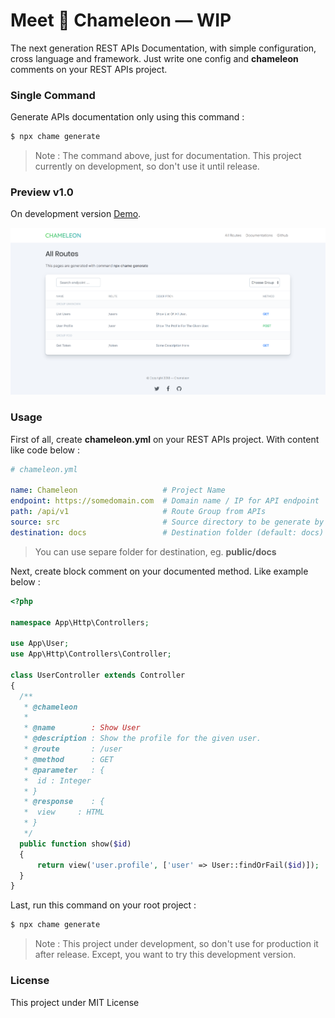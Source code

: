 # Meet 🍃 Chameleon — WIP

The next generation REST APIs Documentation, with simple configuration, cross language and framework. Just write one config and **chameleon** comments on your REST APIs project.

### Single Command

Generate APIs documentation only using this command :

```bash
$ npx chame generate
```

> Note : The command above, just for documentation. This project currently on development, so don't use it until release.

### Preview v1.0

On development version [Demo](https://muhibbudins.github.io/chameleon/template).

![Preview](chameleon.png)

### Usage

First of all, create **chameleon.yml** on your REST APIs project. With content like code below :

```yaml
# chameleon.yml

name: Chameleon                   # Project Name
endpoint: https://somedomain.com  # Domain name / IP for API endpoint 
path: /api/v1                     # Route Group from APIs
source: src                       # Source directory to be generate by chameleon
destination: docs                 # Destination folder (default: docs)
```

> You can use separe folder for destination, eg. **public/docs**

Next, create block comment on your documented method. Like example below :

```php
<?php

namespace App\Http\Controllers;

use App\User;
use App\Http\Controllers\Controller;

class UserController extends Controller
{
  /**
   * @chameleon
   * 
   * @name        : Show User
   * @description : Show the profile for the given user.
   * @route       : /user
   * @method      : GET
   * @parameter   : {
   *  id : Integer
   * }
   * @response    : {
   *  view     : HTML
   * }
   */
  public function show($id)
  {
      return view('user.profile', ['user' => User::findOrFail($id)]);
  }
}
```

Last, run this command on your root project :

```bash
$ npx chame generate
```

> Note : This project under development, so don't use for production it after release. Except, you want to try this development version.

### License

This project under MIT License